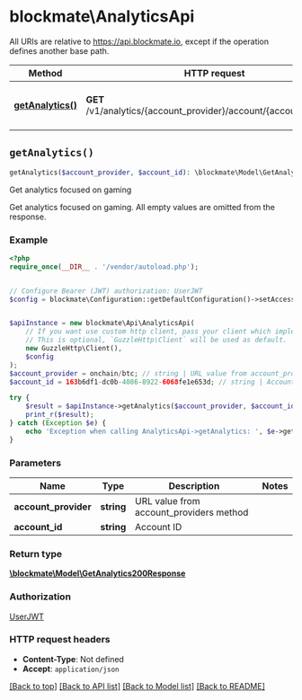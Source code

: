 # blockmate\AnalyticsApi

All URIs are relative to https://api.blockmate.io, except if the operation defines another base path.

| Method | HTTP request | Description |
| ------------- | ------------- | ------------- |
| [**getAnalytics()**](AnalyticsApi.md#getAnalytics) | **GET** /v1/analytics/{account_provider}/account/{account_id}/stats | Get analytics focused on gaming |


## `getAnalytics()`

```php
getAnalytics($account_provider, $account_id): \blockmate\Model\GetAnalytics200Response
```

Get analytics focused on gaming

Get analytics focused on gaming. All empty values are omitted from the response.

### Example

```php
<?php
require_once(__DIR__ . '/vendor/autoload.php');


// Configure Bearer (JWT) authorization: UserJWT
$config = blockmate\Configuration::getDefaultConfiguration()->setAccessToken('YOUR_ACCESS_TOKEN');


$apiInstance = new blockmate\Api\AnalyticsApi(
    // If you want use custom http client, pass your client which implements `GuzzleHttp\ClientInterface`.
    // This is optional, `GuzzleHttp\Client` will be used as default.
    new GuzzleHttp\Client(),
    $config
);
$account_provider = onchain/btc; // string | URL value from account_providers method
$account_id = 163b6df1-dc0b-4086-8922-6068fe1e653d; // string | Account ID

try {
    $result = $apiInstance->getAnalytics($account_provider, $account_id);
    print_r($result);
} catch (Exception $e) {
    echo 'Exception when calling AnalyticsApi->getAnalytics: ', $e->getMessage(), PHP_EOL;
}
```

### Parameters

| Name | Type | Description  | Notes |
| ------------- | ------------- | ------------- | ------------- |
| **account_provider** | **string**| URL value from account_providers method | |
| **account_id** | **string**| Account ID | |

### Return type

[**\blockmate\Model\GetAnalytics200Response**](../Model/GetAnalytics200Response.md)

### Authorization

[UserJWT](../../README.md#UserJWT)

### HTTP request headers

- **Content-Type**: Not defined
- **Accept**: `application/json`

[[Back to top]](#) [[Back to API list]](../../README.md#endpoints)
[[Back to Model list]](../../README.md#models)
[[Back to README]](../../README.md)

